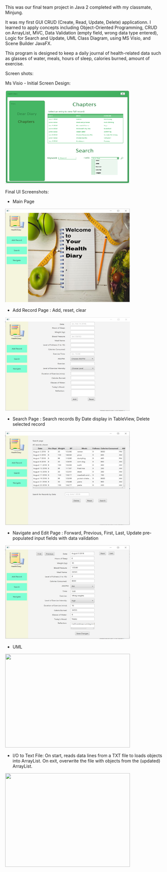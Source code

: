 This was our final team project in Java 2 completed with my classmate, Minjung.

It was my first GUI CRUD (Create, Read, Update, Delete) applicationn. I learned to apply concepts including Object-Oriented Programming, CRUD on ArrayList, MVC, Data Validation (empty field, wrong data type entered), Logic for Search and Update, UML Class Diagram, using MS Visio, and Scene Builder JavaFX.

This program is designed to keep a daily journal of health-related data such as glasses of water, meals, hours of sleep, calories burned, amount of exercise. 

Screen shots:

Ms Visio - Initial Screen Design:

<img src="/Screenshots/ChaptersScreen1.PNG" height="300px" width="400px">

Final UI Screenshots:

- Main Page

<img src="/Screenshots/HealthDiary.JPG" height="300px" width="400px">

- Add Record Page : Add, reset, clear

<img src="/Screenshots/AddRecord.JPG" height="300px" width="400px">

- Search Page : Search records By Date display in TableView, Delete selected record

<img src="/Screenshots/ListAll-GridView.JPG" height="300px" width="400px">

- Navigate and Edit Page : Forward, Previous, First, Last, Update pre-populated input fields with data validation

<img src="/Screenshots/ViewRecordsWithNavigation.JPG" height="300px" width="400px">

- UML

<img src="/Screenshots/HealthDiary/UML.JPG" height="300px" width="400px">

- I/O to Text File: On start, reads data lines from a TXT file to loads objects into ArrayList. On exit, overwrite the file with objects from the (updated) ArrayList.

<img src="/Screenshots/HealthDiary/TextFileIO.JPG" height="300px" width="400px">



